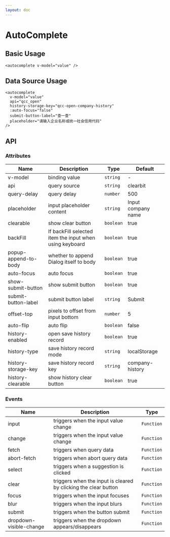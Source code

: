 ```yaml
---
layout: doc
---
```


<el-backtop></el-backtop>

# AutoComplete

<script setup lang="ts">
import { getCurrentInstance, ref, onMounted } from 'vue';
import '@company-ui/style';

const app = getCurrentInstance();

const apiType = ref('clearbit');

const value1 = ref('');
const value2 = ref('');
onMounted(() => {
})
</script>

## Basic Usage

<autocomplete
v-model="value1"
placeholder="Input company name"
/>

```vue
<autocomplete v-model="value" />
```

## Data Source Usage

<autocomplete
v-model="value2"
api="qcc_open"
history-storage-key="qcc-open-company-history"
:auto-focus="false"
submit-button-label="查一查"
placeholder="请输入企业名称或统一社会信用代码"
/>

```vue
<autocomplete
  v-model="value"
  api="qcc_open"
  history-storage-key="qcc-open-company-history"
  :auto-focus="false"
  submit-button-label="查一查"
  placeholder="请输入企业名称或统一社会信用代码"
/>
```

## API

### Attributes

| Name | Description | Type | Default |
| --- | --- | --- | --- |
| v-model | binding value | `string` | - |
| api | query source | `string` | clearbit |
| query-delay | query delay | `number` | 500 |
| placeholder | input placeholder content | `string` | Input company name |
| clearable | show clear button | `boolean` | true |
| backFill | If backFill selected item the input when using keyboard | `boolean` | true |
| popup-append-to-body | whether to append Dialog itself to body | `boolean` | true |
| auto-focus | auto focus | `boolean` | true |
| show-submit-button | show submit button | `boolean` | true |
| submit-button-label | submit button label | `string` | Submit |
| offset-top | pixels to offset from input bottom | `number` | 5 |
| auto-flip | auto flip | `boolean` | false |
| history-enabled | open save history record | `boolean` | true |
| history-type | save history record mode | `string` | localStorage |
| history-storage-key | save history record key | `string` | company-history |
| history-clearable | show history clear button | `boolean` | true |

### Events

| Name | Description | Type |
| --- | --- | --- |
| input | triggers when the input value change | `Function` |
| change | triggers when the input value change | `Function` |
| fetch | triggers when query data | `Function` |
| abort-fetch | triggers when abort query data | `Function` |
| select | triggers when a suggestion is clicked | `Function` |
| clear | triggers when the input is cleared by clicking the clear button | `Function` |
| focus | triggers when the input focuses | `Function` |
| blur | triggers when the input blurs | `Function` |
| submit | triggers when the button submit | `Function` |
| dropdown-visible-change | triggers when the dropdown appears/disappears | `Function` |
